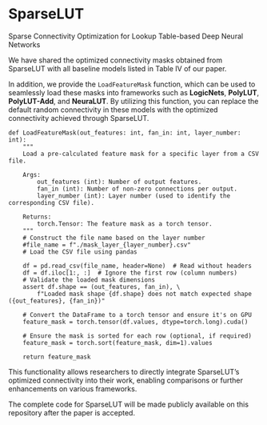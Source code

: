 # SparseLUT
Sparse Connectivity Optimization for Lookup Table-based Deep Neural Networks


We have shared the optimized connectivity masks obtained from SparseLUT with all baseline models listed in Table IV of our paper.

In addition, we provide the ```LoadFeatureMask``` function, which can be used to seamlessly load these masks into frameworks such as **LogicNets**, **PolyLUT**, **PolyLUT-Add**, and **NeuraLUT**. By utilizing this function, you can replace the default random connectivity in these models with the optimized connectivity achieved through SparseLUT.

```
def LoadFeatureMask(out_features: int, fan_in: int, layer_number: int):
    """
    Load a pre-calculated feature mask for a specific layer from a CSV file.

    Args:
        out_features (int): Number of output features.
        fan_in (int): Number of non-zero connections per output.
        layer_number (int): Layer number (used to identify the corresponding CSV file).

    Returns:
        torch.Tensor: The feature mask as a torch tensor.
    """
    # Construct the file name based on the layer number
    #file_name = f"./mask_layer_{layer_number}.csv"
    # Load the CSV file using pandas
    
    df = pd.read_csv(file_name, header=None)  # Read without headers
    df = df.iloc[1:, :]  # Ignore the first row (column numbers)
    # Validate the loaded mask dimensions
    assert df.shape == (out_features, fan_in), \
        f"Loaded mask shape {df.shape} does not match expected shape ({out_features}, {fan_in})"
    
    # Convert the DataFrame to a torch tensor and ensure it's on GPU
    feature_mask = torch.tensor(df.values, dtype=torch.long).cuda()
    
    # Ensure the mask is sorted for each row (optional, if required)
    feature_mask = torch.sort(feature_mask, dim=1).values
    
    return feature_mask
```
    
This functionality allows researchers to directly integrate SparseLUT’s optimized connectivity into their work, enabling comparisons or further enhancements on various frameworks.

The complete code for SparseLUT will be made publicly available on this repository after the paper is accepted.
